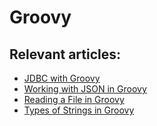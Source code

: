 # Groovy

## Relevant articles:

- [JDBC with Groovy](http://www.baeldung.com/jdbc-groovy)
- [Working with JSON in Groovy](http://www.baeldung.com/groovy-json)
- [Reading a File in Groovy](https://www.baeldung.com/groovy-file-read)
- [Types of Strings in Groovy](https://www.baeldung.com/groovy-strings)
